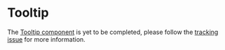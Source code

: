 # Tooltip

The [Tooltip component](https://material.io/go/design-tooltips) is yet to be completed, please follow the [tracking issue](https://github.com/material-components/material-components-web/issues/24) for more information.

